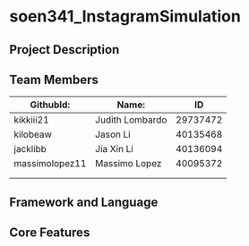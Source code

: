 # soen341_InstagramSimulation

## Project Description 

## Team Members 
| **GithubId:** |   **Name:**    | **ID**  |
|-------------- |--------------- |---------|
|kikkiii21      |Judith Lombardo |29737472 |
|kilobeaw       |Jason Li        |40135468 |
|jacklibb       |Jia Xin Li      |40136094 |
|massimolopez11 |Massimo Lopez   |40095372 |
|               |                |         |
|               |                |         |


## Framework and Language 

## Core Features
